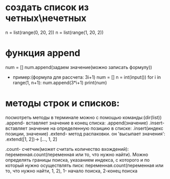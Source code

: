 # создать список из четных\нечетных
n = list(range(0, 20, 2))
n = list(range(1, 20, 2))

# функция append
num = []
num.append(задаем значение(можно записать формулу))
* пример:(формула для рассчета: 3i+1)
  num = []
  n = int(input())
  for i in range(1, n+1):
      num.append(3*i+1)
  print(num)  

# методы строк и списков:
посмотреть методы в терминале можно с помощью команды:(dir(list))
.append- вставляет значение в конец списка: .append(значение)
.insert- вставляет значение на определенную позицию в списке: .insert(индекс позиции, значение) 
.extend- метод распаковки. он 'высыпает значения': .extend([1, 2])-> [..., 1, 2]

.count- счетчик(может считать количество вхождений): переменная.count(переменная или то, что нужно найти). Можно определять границы поиска, указанием индекса, с которого и по который нужно осуществлять писк: переменная.count(переменная или то, что нужно найти, 1, 2), 1- начало поиска, 2-конец поиска